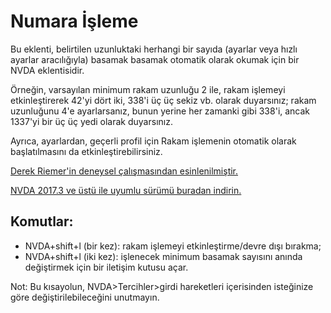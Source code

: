# Numara İşleme

Bu eklenti, belirtilen uzunluktaki herhangi bir sayıda (ayarlar veya hızlı ayarlar aracılığıyla) basamak basamak otomatik olarak okumak için bir NVDA eklentisidir.  

Örneğin, varsayılan minimum rakam uzunluğu 2 ile, rakam işlemeyi etkinleştirerek 42'yi dört iki, 338'i üç üç sekiz vb. olarak duyarsınız; rakam uzunluğunu 4'e ayarlarsanız, bunun yerine her zamanki gibi 338'i, ancak 1337'yi bir üç üç yedi olarak duyarsınız.  

Ayrıca, ayarlardan, geçerli profil için Rakam işlemenin otomatik olarak başlatılmasını da etkinleştirebilirsiniz.  

[Derek Riemer'in deneysel çalışmasından esinlenilmiştir.][1]

[NVDA 2017.3 ve üstü ile uyumlu sürümü buradan indirin.][2]

## Komutlar:

* NVDA+shift+l (bir kez): rakam işlemeyi etkinleştirme/devre dışı bırakma;
* NVDA+shift+l (iki kez): işlenecek minimum basamak sayısını anında değiştirmek için bir iletişim kutusu açar.

Not: Bu kısayolun, NVDA>Tercihler>girdi hareketleri içerisinden isteğinize göre değiştirilebileceğini unutmayın.  


[1]: https://github.com/derekriemer/phoneOpperationHelper
[2]: https://github.com/ABuffEr/numberProcessing/releases/download/20220503-dev/numberProcessing-20220503-dev.nvda-addon

